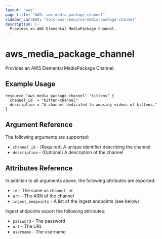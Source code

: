```yaml
---
layout: "aws"
page_title: "AWS: aws_media_package_channel"
sidebar_current: "docs-aws-resource-media-package-channel"
description: |-
  Provides an AWS Elemental MediaPackage Channel.
---
```


# aws_media_package_channel

Provides an AWS Elemental MediaPackage Channel.

## Example Usage

```hcl
resource "aws_media_package_channel" "kittens" {
  channel_id  = "kitten-channel"
  description = "A channel dedicated to amusing videos of kittens."
}
```

## Argument Reference

The following arguments are supported:

* `channel_id` - (Required) A unique identifier describing the channel
* `description` - (Optional) A description of the channel

## Attributes Reference

In addition to all arguments above, the following attributes are exported:

* `id` - The same as `channel_id`
* `arn` - The ARN of the channel
* `ingest_endpoints` - A list of the ingest endpoints (see below)

Ingest endpoints export the following attributes:

* `password` - The password
* `url` - The URL
* `username` - The username

